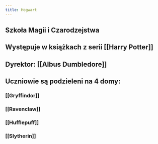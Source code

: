 ```yaml
---
title: Hogwart
---
```


## Szkoła Magii i Czarodzejstwa
## Występuje w książkach z serii [[Harry Potter]]
## Dyrektor: [[Albus Dumbledore]]
## Uczniowie są podzieleni na 4 domy:
### [[Gryffindor]]
### [[Ravenclaw]]
### [[Hufflepuff]]
### [[Slytherin]]
